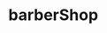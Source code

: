 # barberShop

<!-- https://www.figma.com/file/3Fn1F8DgY6HsXTJlwTmOe6/Barbershop_v1-ukr-(Copy)?node-id=0-1&t=rT9NWsQ8HUloUpvY-0 -->
